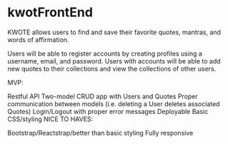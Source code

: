# kwotFrontEnd

KWOTE allows users to find and save their favorite quotes, mantras, and words of affirmation.

Users will be able to register accounts by creating profiles using a username, email, and password. Users with accounts will be able to add new quotes to their collections and view the collections of other users.

MVP:

Restful API
Two-model CRUD app with Users and Quotes
Proper communication between models (i.e. deleting a User deletes associated Quotes)
Login/Logout with proper error messages
Deployable
Basic CSS/styling
NICE TO HAVES:

Bootstrap/Reactstrap/better than basic styling
Fully responsive